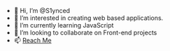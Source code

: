 - 👋 Hi, I’m @S1ynced
- 👀 I’m interested in creating web based applications.
- 🌱 I’m currently learning JavaScript
- 💞️ I’m looking to collaborate on Front-end projects
- 📫 [Reach Me](https://s1ynced.github.io/website/)

<!---
S1ynced/S1ynced is a ✨ special ✨ repository because its `README.md` (this file) appears on your GitHub profile.
You can click the Preview link to take a look at your changes.
--->
